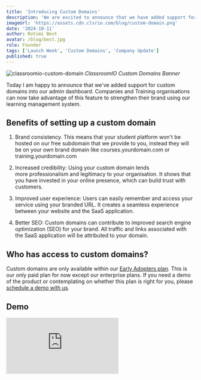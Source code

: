 ```yaml
---
title: 'Introducing Custom Domains'
description: 'We are excited to announce that we have added support for custom domains into our admin dashboard.'
imageUrl: 'https://assets.cdn.clsrio.com/blog/custom-domain.png'
date: '2024-10-11'
author: Rotimi Best
avatar: /blog/best.jpg
role: Founder
tags: ['Launch Week', 'Custom Domains', 'Company Update']
published: true
---
```


![classroomio-custom-domain](https://assets.cdn.clsrio.com/blog/custom-domain.png)
_ClassroomIO Custom Domains Banner_

Today I am happy to announce that we've added support for custom domains into our admin dashboard. Companies and Training organisations can now take advantage of this feature to strengthen their brand using our learning management system.

## Benefits of setting up a custom domain

1. Brand consistency. This means that your student platform won't be hosted on our free subdomain that we provide to you, instead they will be on your own brand domain like courses.yourdomain.com or training.yourdomain.com

2. Increased credibility: Using your custom domain lends more professionalism and legitimacy to your organisation. It shows that you have invested in your online presence, which can build trust with customers.

3. Improved user experience: Users can easily remember and access your service using your branded URL. It creates a seamless experience between your website and the SaaS application.

4. Better SEO: Custom domains can contribute to improved search engine optimization (SEO) for your brand. All traffic and links associated with the SaaS application will be attributed to your domain.

## Who has access to custom domains?

Custom domains are only available within our [Early Adopters plan](https://classroomio.com/pricing). This is our only paid plan for now except our enterprise plans. If you need a demo of the product or contemplating on whether this plan is right for you, please [schedule a demo with us](https://classroomio.com/demo).

## Demo

<iframe class="embed my-5" src="https://www.youtube.com/embed/Taohblykd8g?si=SfNf2wQ1N4I9mOfP" title="YouTube video player" frameborder="0" allow="accelerometer; autoplay; clipboard-write; encrypted-media; gyroscope; picture-in-picture; web-share" referrerpolicy="strict-origin-when-cross-origin" allowfullscreen></iframe>
